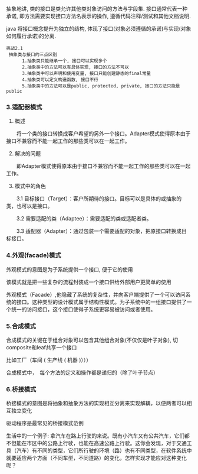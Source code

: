 抽象地讲, 类的接口是类允许其他类对象访问的方法与字段集. 接口通常代表一种承诺, 即方法需要实现接口方法名表示的操作, 遵循代码注释/测试和其他文档说明. 

java 将接口概念提升为独立的结构, 体现了接口(对象必须遵循的承诺)与实现(对象如何履行承诺)的分离.

    挑战2.1
     抽象类与接口的三点区别
          1.抽象类只能继承一个, 接口可以实现多个
          2.抽象类中的方法可以有具体实现, 接口的方法不可以
          3.抽象类中可以声明和使用变量, 接口只能创建静态的final常量
          4.抽象类可以定义构造函数, 接口不行
          5.抽象类中的方法可以是public, protected, private, 接口的方法只能是public


### 3.适配器模式
1. 概述

　　将一个类的接口转换成客户希望的另外一个接口。Adapter模式使得原本由于接口不兼容而不能一起工作的那些类可以在一起工作。

2. 解决的问题

　　即Adapter模式使得原本由于接口不兼容而不能一起工作的那些类可以在一起工作。

3. 模式中的角色

　　3.1 目标接口（Target）：客户所期待的接口。目标可以是具体的或抽象的类，也可以是接口。

　　3.2 需要适配的类（Adaptee）：需要适配的类或适配者类。

　　3.3 适配器（Adapter）：通过包装一个需要适配的对象，把原接口转换成目标接口。　　
  
  
### 4.外观(facade)模式
外观模式的意图是为子系统提供一个接口, 便于它的使用

该模式就是把一些复杂的流程封装成一个接口供给外部用户更简单的使用

外观模式（Facade）,他隐藏了系统的复杂性，并向客户端提供了一个可以访问系统的接口。这种类型的设计模式属于结构性模式。为子系统中的一组接口提供了一个统一的访问接口，这个接口使得子系统更容易被访问或者使用。


### 5.合成模式
合成模式的关键在于组合对象可以包含其他组合对象(不仅仅是叶子对象), 切composite和leaf共享一个接口

比如工厂（车间 ( 生产线 ( 机器 )）））

合成模式中，　每个方法的定义和操作都是递归的（除了叶子节点）


### 6.桥接模式
桥接模式的意图是将抽象和抽象方法的实现相互分离来实现解耦，以便两者可以相互独立变化

驱动程序是最常见的桥接模式范例

生活中的一个例子:
    拿汽车在路上行驶的来说。既有小汽车又有公共汽车，它们都不但能在市区中的公路上行驶，也能在高速公路上行驶。这你会发现，对于交通工具（汽车）有不同的类型，它们所行驶的环境（路）也有不同类型，在软件系统中就要适应两个方面（不同车型，不同道路）的变化，怎样实现才能应对这种变化呢？
    
    
